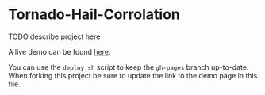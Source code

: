 # Tornado-Hail-Corrolation

TODO describe project here

A live demo can be found [here](http://nyu-cs6313-projects.github.io/Tornado-Hail/).

You can use the `deploy.sh` script to keep the `gh-pages` branch up-to-date.
When forking this project be sure to update the link to the demo page in this file.
